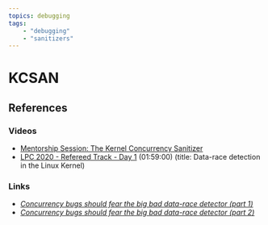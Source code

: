 ```yaml
---
topics: debugging
tags:
    - "debugging"
    - "sanitizers"
---
```


# KCSAN

## References

### Videos

- [Mentorship Session: The Kernel Concurrency Sanitizer](https://youtu.be/k4oe2MrGfDc?t=2548)
- [LPC 2020 - Refereed Track - Day 1](https://www.youtube.com/live/gJRBmunG47w?feature=share&t=7140) (01:59:00) (title: Data-race detection in the Linux Kernel)

### Links

- [*Concurrency bugs should fear the big bad data-race detector (part 1)*](https://lwn.net/Articles/816850/)
- [*Concurrency bugs should fear the big bad data-race detector (part 2)*](https://lwn.net/Articles/816854/)


